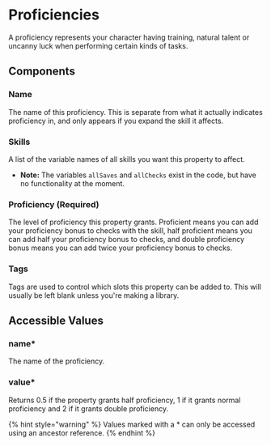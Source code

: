 # Proficiencies

A proficiency represents your character having training, natural talent or uncanny luck when performing certain kinds of tasks.

## Components

### Name

The name of this proficiency. This is separate from what it actually indicates proficiency in, and only appears if you expand the skill it affects.

### Skills

A list of the variable names of all skills you want this property to affect.

* **Note:** The variables `allSaves` and `allChecks` exist in the code, but have no functionality at the moment.

### Proficiency \(Required\)

The level of proficiency this property grants. Proficient means you can add your proficiency bonus to checks with the skill, half proficient means you can add half your proficiency bonus to checks, and double proficiency bonus means you can add twice your proficiency bonus to checks.

### Tags

Tags are used to control which slots this property can be added to. This will usually be left blank unless you're making a library.

## Accessible Values

### name\*

The name of the proficiency.

### value\*

Returns 0.5 if the property grants half proficiency, 1 if it grants normal proficiency and 2 if it grants double proficiency.

{% hint style="warning" %}
Values marked with a \* can only be accessed using an ancestor reference.
{% endhint %}

